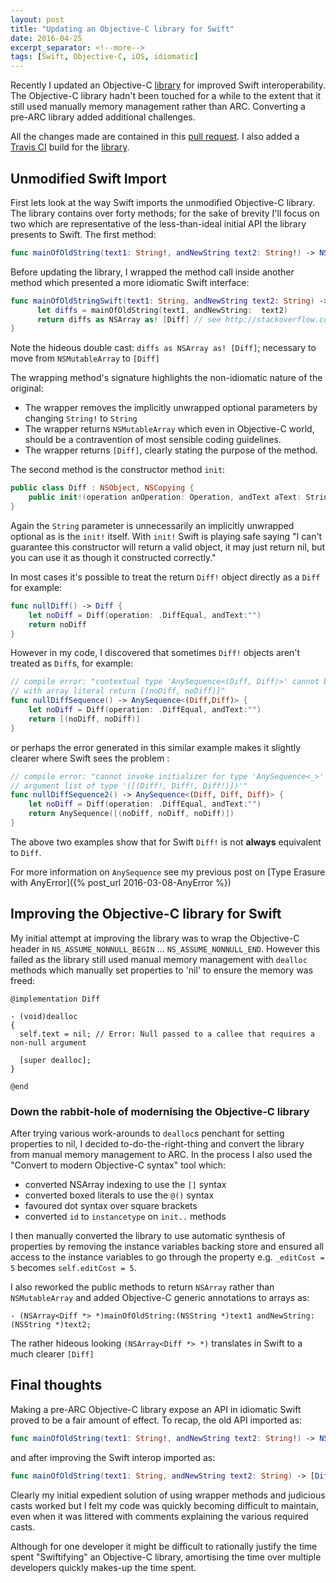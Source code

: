 ```yaml
---
layout: post
title: "Updating an Objective-C library for Swift"
date: 2016-04-25
excerpt_separator: <!--more-->
tags: [Swift, Objective-C, iOS, idiomatic]
---
```

Recently I updated an Objective-C [library](https://github.com/NickAger/aerogear-diffmatchpatch-ios/tree/ARC-conversion) for improved Swift interoperability. The Objective-C library hadn't been touched for a while to the extent that it still used manually memory management rather than ARC. Converting a pre-ARC library added additional challenges.

All the changes made are contained in this [pull request](https://github.com/aerogear/aerogear-diffmatchpatch-ios/pull/6). I also added a [Travis CI](https://travis-ci.org/NickAger/aerogear-diffmatchpatch-ios) build for the [library](https://github.com/NickAger/aerogear-diffmatchpatch-ios/tree/ARC-conversion).
<!--more-->

## Unmodified Swift Import

First lets look at the way Swift imports the unmodified Objective-C library. The library contains over forty methods; for the sake of brevity I'll focus on two which are representative of the less-than-ideal initial API the library presents to Swift. The first method:

```swift
func mainOfOldString(text1: String!, andNewString text2: String!) -> NSMutableArray!
```

Before updating the library, I wrapped the method call inside another method which presented a more idiomatic Swift interface:

```swift
func mainOfOldStringSwift(text1: String, andNewString text2: String) -> [Diff] {
      let diffs = mainOfOldString(text1, andNewString:  text2)
      return diffs as NSArray as! [Diff] // see http://stackoverflow.com/questions/25837539/how-can-i-cast-an-nsmutablearray-to-a-swift-array-of-a-specific-type
}
```

Note the hideous double cast: `diffs as NSArray as! [Diff]`; necessary to move from `NSMutableArray` to `[Diff]`

The wrapping method's signature highlights the non-idiomatic nature of the original:

* The wrapper removes the implicitly unwrapped optional parameters by changing `String!` to `String`
* The wrapper returns `NSMutableArray` which even in Objective-C world, should be a contravention of most sensible coding guidelines.
* The wrapper returns `[Diff]`, clearly stating the purpose of the method.


The second method is the constructor method `init`:

```swift
public class Diff : NSObject, NSCopying {
    public init!(operation anOperation: Operation, andText aText: String!)  
}
```

Again the `String` parameter is unnecessarily an implicitly unwrapped optional as is the `init!` itself. With `init!` Swift is playing safe saying "I can't guarantee this constructor will return a valid object, it may just return nil, but you can use it as though it constructed correctly."

In most cases it's possible to treat the return `Diff!` object directly as a `Diff` for example:

```swift
func nullDiff() -> Diff {
    let noDiff = Diff(operation: .DiffEqual, andText:"")
    return noDiff
}
```

However in my code, I discovered that sometimes `Diff!` objects aren't treated as `Diff`s, for example:

```swift
// compile error: "contextual type 'AnySequence<(Diff, Diff)>' cannot be used
// with array literal return [(noDiff, noDiff)]"
func nullDiffSequence() -> AnySequence<(Diff,Diff)> {
    let noDiff = Diff(operation: .DiffEqual, andText:"")
    return [(noDiff, noDiff)]
}
```

or perhaps the error generated in this similar example makes it slightly clearer where Swift sees the problem :

```swift
// compile error: "cannot invoke initializer for type 'AnySequence<_>' with an
// argument list of type '([(Diff!, Diff!, Diff!)])'"
func nullDiffSequence2() -> AnySequence<(Diff, Diff, Diff)> {
    let noDiff = Diff(operation: .DiffEqual, andText:"")
    return AnySequence([(noDiff, noDiff, noDiff)])
}
```

The above two examples show that for Swift `Diff!` is not **always** equivalent to `Diff`.

For more information on `AnySequence` see my previous post on [Type Erasure with AnyError]({% post_url 2016-03-08-AnyError %})

## Improving the Objective-C library for Swift

My initial attempt at improving the library was to wrap the Objective-C header in `NS_ASSUME_NONNULL_BEGIN` …
`NS_ASSUME_NONNULL_END`. However this failed as the library still used manual memory management with `dealloc` methods which manually set properties to 'nil' to ensure the memory was freed:

```objc
@implementation Diff

- (void)dealloc
{
  self.text = nil; // Error: Null passed to a callee that requires a non-null argument

  [super dealloc];
}

@end
```

### Down the rabbit-hole of modernising the Objective-C library
After trying various work-arounds to `dealloc`s penchant for setting properties to nil, I decided to-do-the-right-thing and convert the library from manual memory management to ARC. In the process I also used the "Convert to modern Objective-C syntax" tool which:

* converted NSArray indexing to use the `[]` syntax
* converted boxed literals to use the `@()` syntax
* favoured dot syntax over square brackets
* converted `id` to `instancetype` on `init..` methods

I then manually converted the library to use automatic synthesis of properties by removing the instance variables backing store and ensured all access to the instance
variables to go through the property e.g. `_editCost = 5` becomes `self.editCost = 5`.

I also reworked the public methods to return `NSArray` rather than `NSMutableArray` and added Objective-C generic annotations to arrays as:

```objc
- (NSArray<Diff *> *)mainOfOldString:(NSString *)text1 andNewString:(NSString *)text2;
```

The rather hideous looking `(NSArray<Diff *> *)` translates in Swift to a much clearer `[Diff]`

## Final thoughts
Making a pre-ARC Objective-C library expose an API in idiomatic Swift proved to be a fair amount of effect. To recap, the old API imported as:

```swift
func mainOfOldString(text1: String!, andNewString text2: String!) -> NSMutableArray!
```

and after improving the Swift interop imported as:

```swift
func mainOfOldString(text1: String, andNewString text2: String) -> [Diff]
```

Clearly my initial expedient solution of using wrapper methods and judicious casts worked but I felt my code was quickly becoming difficult to maintain, even when it was littered with comments explaining the various required casts.

Although for one developer it might be difficult to rationally justify the time spent "Swiftifying" an Objective-C library, amortising the time over multiple developers quickly makes-up the time spent.
